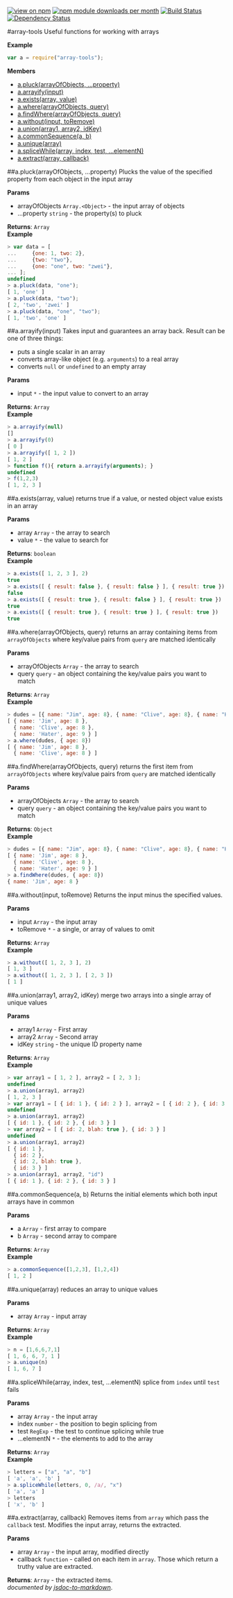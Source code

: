 [![view on npm](http://img.shields.io/npm/v/array-tools.svg)](https://www.npmjs.org/package/array-tools)
[![npm module downloads per month](http://img.shields.io/npm/dm/array-tools.svg)](https://www.npmjs.org/package/array-tools)
[![Build Status](https://travis-ci.org/75lb/array-tools.svg?branch=master)](https://travis-ci.org/75lb/array-tools)
[![Dependency Status](https://david-dm.org/75lb/array-tools.svg)](https://david-dm.org/75lb/array-tools)

<a name="module_array-tools"></a>
#array-tools
Useful functions for working with arrays

**Example**  
```js
var a = require("array-tools");
```

**Members**

* [a.pluck(arrayOfObjects, ...property)](#module_array-tools.pluck)
* [a.arrayify(input)](#module_array-tools.arrayify)
* [a.exists(array, value)](#module_array-tools.exists)
* [a.where(arrayOfObjects, query)](#module_array-tools.where)
* [a.findWhere(arrayOfObjects, query)](#module_array-tools.findWhere)
* [a.without(input, toRemove)](#module_array-tools.without)
* [a.union(array1, array2, idKey)](#module_array-tools.union)
* [a.commonSequence(a, b)](#module_array-tools.commonSequence)
* [a.unique(array)](#module_array-tools.unique)
* [a.spliceWhile(array, index, test, ...elementN)](#module_array-tools.spliceWhile)
* [a.extract(array, callback)](#module_array-tools.extract)

<a name="module_array-tools.pluck"></a>
##a.pluck(arrayOfObjects, ...property)
Plucks the value of the specified property from each object in the input array

**Params**

- arrayOfObjects `Array.<Object>` - the input array of objects
- ...property `string` - the property(s) to pluck

**Returns**: `Array`  
**Example**  
```js
> var data = [
...     {one: 1, two: 2},
...     {two: "two"},
...     {one: "one", two: "zwei"},
... ];
undefined
> a.pluck(data, "one");
[ 1, 'one' ]
> a.pluck(data, "two");
[ 2, 'two', 'zwei' ]
> a.pluck(data, "one", "two");
[ 1, 'two', 'one' ]
```

<a name="module_array-tools.arrayify"></a>
##a.arrayify(input)
Takes input and guarantees an array back. Result can be one of three things:

- puts a single scalar in an array
- converts array-like object (e.g. `arguments`) to a real array
- converts `null` or `undefined` to an empty array

**Params**

- input `*` - the input value to convert to an array

**Returns**: `Array`  
**Example**  
```js
> a.arrayify(null)
[]
> a.arrayify(0)
[ 0 ]
> a.arrayify([ 1, 2 ])
[ 1, 2 ]
> function f(){ return a.arrayify(arguments); }
undefined
> f(1,2,3)
[ 1, 2, 3 ]
```

<a name="module_array-tools.exists"></a>
##a.exists(array, value)
returns true if a value, or nested object value exists in an array

**Params**

- array `Array` - the array to search
- value `*` - the value to search for

**Returns**: `boolean`  
**Example**  
```js
> a.exists([ 1, 2, 3 ], 2)
true
> a.exists([ { result: false }, { result: false } ], { result: true })
false
> a.exists([ { result: true }, { result: false } ], { result: true })
true
> a.exists([ { result: true }, { result: true } ], { result: true })
true
```

<a name="module_array-tools.where"></a>
##a.where(arrayOfObjects, query)
returns an array containing items from `arrayOfObjects` where key/value pairs 
from `query` are matched identically

**Params**

- arrayOfObjects `Array` - the array to search
- query `query` - an object containing the key/value pairs you want to match

**Returns**: `Array`  
**Example**  
```js
> dudes = [{ name: "Jim", age: 8}, { name: "Clive", age: 8}, { name: "Hater", age: 9}]
[ { name: 'Jim', age: 8 },
  { name: 'Clive', age: 8 },
  { name: 'Hater', age: 9 } ]
> a.where(dudes, { age: 8})
[ { name: 'Jim', age: 8 },
  { name: 'Clive', age: 8 } ]
```

<a name="module_array-tools.findWhere"></a>
##a.findWhere(arrayOfObjects, query)
returns the first item from `arrayOfObjects` where key/value pairs 
from `query` are matched identically

**Params**

- arrayOfObjects `Array` - the array to search
- query `query` - an object containing the key/value pairs you want to match

**Returns**: `Object`  
**Example**  
```js
> dudes = [{ name: "Jim", age: 8}, { name: "Clive", age: 8}, { name: "Hater", age: 9}]
[ { name: 'Jim', age: 8 },
  { name: 'Clive', age: 8 },
  { name: 'Hater', age: 9 } ]
> a.findWhere(dudes, { age: 8})
{ name: 'Jim', age: 8 }
```

<a name="module_array-tools.without"></a>
##a.without(input, toRemove)
Returns the input minus the specified values.

**Params**

- input `Array` - the input array
- toRemove `*` - a single, or array of values to omit

**Returns**: `Array`  
**Example**  
```js
> a.without([ 1, 2, 3 ], 2)
[ 1, 3 ]
> a.without([ 1, 2, 3 ], [ 2, 3 ])
[ 1 ]
```

<a name="module_array-tools.union"></a>
##a.union(array1, array2, idKey)
merge two arrays into a single array of unique values

**Params**

- array1 `Array` - First array
- array2 `Array` - Second array
- idKey `string` - the unique ID property name

**Returns**: `Array`  
**Example**  
```js
> var array1 = [ 1, 2 ], array2 = [ 2, 3 ];
undefined
> a.union(array1, array2)
[ 1, 2, 3 ]
> var array1 = [ { id: 1 }, { id: 2 } ], array2 = [ { id: 2 }, { id: 3 } ];
undefined
> a.union(array1, array2)
[ { id: 1 }, { id: 2 }, { id: 3 } ]
> var array2 = [ { id: 2, blah: true }, { id: 3 } ]
undefined
> a.union(array1, array2)
[ { id: 1 },
  { id: 2 },
  { id: 2, blah: true },
  { id: 3 } ]
> a.union(array1, array2, "id")
[ { id: 1 }, { id: 2 }, { id: 3 } ]
```

<a name="module_array-tools.commonSequence"></a>
##a.commonSequence(a, b)
Returns the initial elements which both input arrays have in common

**Params**

- a `Array` - first array to compare
- b `Array` - second array to compare

**Returns**: `Array`  
**Example**  
```js
> a.commonSequence([1,2,3], [1,2,4])
[ 1, 2 ]
```

<a name="module_array-tools.unique"></a>
##a.unique(array)
reduces an array to unique values

**Params**

- array `Array` - input array

**Returns**: `Array`  
**Example**  
```js
> n = [1,6,6,7,1]
[ 1, 6, 6, 7, 1 ]
> a.unique(n)
[ 1, 6, 7 ]
```

<a name="module_array-tools.spliceWhile"></a>
##a.spliceWhile(array, index, test, ...elementN)
splice from `index` until `test` fails

**Params**

- array `Array` - the input array
- index `number` - the position to begin splicing from
- test `RegExp` - the test to continue splicing while true
- ...elementN `*` - the elements to add to the array

**Returns**: `Array`  
**Example**  
```js
> letters = ["a", "a", "b"]
[ 'a', 'a', 'b' ]
> a.spliceWhile(letters, 0, /a/, "x")
[ 'a', 'a' ]
> letters
[ 'x', 'b' ]
```

<a name="module_array-tools.extract"></a>
##a.extract(array, callback)
Removes items from `array` which pass the `callback` test. Modifies the input array, returns the extracted.

**Params**

- array `Array` - the input array, modified directly
- callback `function` - called on each item in `array`. Those which return a truthy value are extracted.

**Returns**: `Array` - the extracted items.  
*documented by [jsdoc-to-markdown](https://github.com/75lb/jsdoc-to-markdown)*.